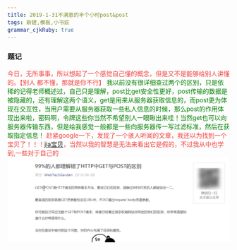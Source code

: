 ```yaml
---
title: 2019-1-31不满意的半个小时post&post
tags: 新建,模板,小书匠
grammar_cjkRuby: true
---
```

### 题记
<font color="#f1403c">今日，无所事事，所以想起了一个感觉自己懂的概念，但是又不是能够给别人讲懂的。【别人 都不懂，那就是你不行】
</font>
<font color='green'>我以前没有很详细查过两个的区别，只是依稀的记得老师概述过，自己只是理解，post比get安全性更好，post传输的数据是被隐藏的，还有理解这两个语义，get是用来从服务器获取信息的，而post更为体现在交互性，当用户需要从服务器获取一些私人信息的时候，那么post的作用体现出来啦，密码啊，令牌这些你当然不希望别人一眼瞅出来哇！当然get也可以向服务器传输东西，但是给我感觉一般都是一些向服务器传一写过滤标准，然后在获取指定信息！</font>
<font color="#f1403c">赶紧google一下，发现了一个骇人听闻的文章，我还以为找到一个宝贝了！！！[jia宝贝](https://mp.weixin.qq.com/s?__biz=MzI3NzIzMzg3Mw==&mid=100000054&idx=1&sn=71f6c214f3833d9ca20b9f7dcd9d33e4#rd)，当然以我的智慧是无法来看出它是假的，不过我从中也学到,一些对于自己的</font>
![<font color='yellow'>假宝贝</font>](https://www.github.com/Merlynr/Markdown/raw/noteImg/小书匠/1548910435890.png)
<font color="#f1403c">
</font>
<font color="#f1403c">
</font>



